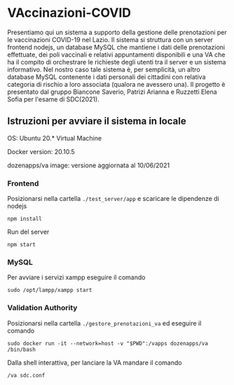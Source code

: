 # VAccinazioni-COVID
Presentiamo qui un sistema a supporto della gestione delle prenotazioni per le vaccinazioni COVID-19 nel Lazio. Il sistema si struttura con un server frontend nodejs, un database MySQL che mantiene i dati delle prenotazioni effettuate, dei poli vaccinali e relativi appuntamenti disponibili e una VA che ha il compito di orchestrare le richieste degli utenti tra il server e un sistema informativo. Nel nostro caso tale sistema è, per semplicità, un altro database MySQL contenente i dati personali dei cittadini con relativa categoria di rischio a loro associata (qualora ne avessero una). Il progetto è presentato dal gruppo Biancone Saverio, Patrizi Arianna e Ruzzetti Elena Sofia per l'esame di SDC(2021).

## Istruzioni per avviare il sistema in locale

OS: Ubuntu 20.* Virtual Machine

Docker version: 20.10.5

dozenapps/va image: versione aggiornata al 10/06/2021



### Frontend

Posizionarsi nella cartella `./test_server/app` e scaricare le dipendenze di nodejs

`npm install`

Run del server

`npm start`



### MySQL

Per avviare i servizi xampp eseguire il comando

`sudo /opt/lampp/xampp start`



### Validation Authority

Posizionarsi nella cartella `./gestore_prenotazioni_va` ed eseguire il comando

`sudo docker run -it --network=host -v "$PWD":/vapps dozenapps/va /bin/bash`

Dalla shell interattiva, per lanciare la VA mandare il comando

`/va sdc.conf`
